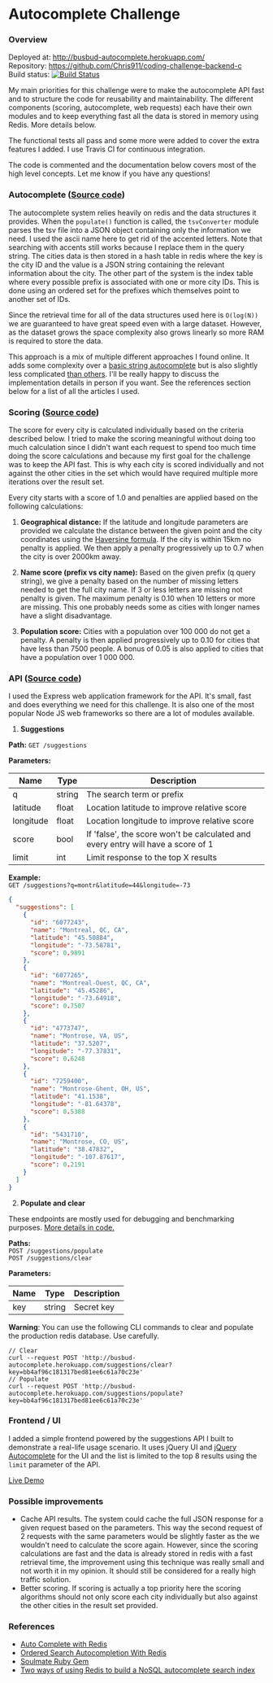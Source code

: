Autocomplete Challenge
======================
### Overview
Deployed at: http://busbud-autocomplete.herokuapp.com/<br>
Repository: https://github.com/Chris911/coding-challenge-backend-c<br>
Build status: [![Build Status](https://travis-ci.org/Chris911/coding-challenge-backend-c.svg?branch=master)](https://travis-ci.org/Chris911/coding-challenge-backend-c)

My main priorities for this challenge were to make the autocomplete API fast and to structure the code for reusability and maintainability. The different components (scoring, autocomplete, web requests) each have their own modules and to keep everything fast all the data is stored in memory using Redis. More details below.

The functional tests all pass and some more were added to cover the extra features I added. I use Travis CI for continuous integration.

The code is commented and the documentation below covers most of the high level concepts. Let me know if you have any questions!

### Autocomplete ([Source code](https://github.com/Chris911/coding-challenge-backend-c/blob/master/autocomplete.js))

The autocomplete system relies heavily on redis and the data structures it provides. When the `populate()` function is called, the `tsvConverter` module parses the tsv file into a JSON object containing only the information we need. I used the ascii name here to get rid of the accented letters. Note that searching with accents still works because I replace them in the query string. The cities data is then stored in a hash table in redis where the key is the city ID and the value is a JSON string containing the relevant information about the city. The other part of the system is the index table where every possible prefix is associated with one or more city IDs. This is done using an ordered set for the prefixes which themselves point to another set of IDs.

Since the retrieval time for all of the data structures used here is `O(log(N))` we are guaranteed to have great speed even with a large dataset. However, as the dataset grows the space complexity also grows linearly so more RAM is required to store the data.

This approach is a mix of multiple different approaches I found online. It adds some complexity over a [basic string autocomplete](http://oldblog.antirez.com/post/autocomplete-with-redis.html) but is also slightly less complicated [than others](http://thorstenball.com/blog/2012/06/08/search-autocompletion-with-redis/). I'll be really happy to discuss the implementation details in person if you want. See the references section below for a list of all the articles I used.

### Scoring ([Source code](https://github.com/Chris911/coding-challenge-backend-c/blob/master/scorer.js))

The score for every city is calculated individually based on the criteria described below. I tried to make the scoring meaningful without doing too much calculation since I didn't want each request to spend too much time doing the score calculations and because my first goal for the challenge was to keep the API fast. This is why each city is scored individually and not against the other cities in the set which would have required multiple more iterations over the result set.

Every city starts with a score of 1.0 and penalties are applied based on the following calculations:

1. **Geographical distance:**
If the latitude and longitude parameters are provided we calculate the distance between the given point and the city coordinates using the [Haversine formula](http://en.wikipedia.org/wiki/Haversine_formula). If the city is within 15km no penalty is applied. We then apply a penalty progressively up to 0.7 when the city is over 2000km away.  

2. **Name score (prefix vs city name):**
Based on the given prefix (q query string), we give a penalty based on the number of missing letters needed to get the full city name. If 3 or less letters are missing not penalty is given. The maximum penalty is 0.10 when 10 letters or more are missing. This one probably needs some as cities with longer names have a slight disadvantage.

3. **Population score:**
Cities with a population over 100 000 do not get a penalty. A penalty is then applied progressively up to 0.10 for cities that have less than 7500 people. A bonus of 0.05 is also applied to cities that have a population over 1 000 000.

### API ([Source code](https://github.com/Chris911/coding-challenge-backend-c/blob/master/app.js))

I used the Express web application framework for the API. It's small, fast and does everything we need for this challenge. It is also one of the most popular Node JS web frameworks so there are a lot of modules available.

1. **Suggestions**

**Path:** `GET /suggestions`<br>

**Parameters:**

| Name      | Type   | Description                                                                      |
|-----------|--------|----------------------------------------------------------------------------------|
| q         | string | The search term or prefix                                                        |
| latitude  | float  | Location latitude to improve relative score                                      |
| longitude | float  | Location longitude to improve relative score                                     |
| score     | bool   | If 'false', the score won't be calculated and every entry will have a score of 1 |
| limit     | int    | Limit response to the top X results                                              |

**Example:**<br>
`GET /suggestions?q=montr&latitude=44&longitude=-73`
```JSON
{
  "suggestions": [
    {
      "id": "6077243",
      "name": "Montreal, QC, CA",
      "latitude": "45.50884",
      "longitude": "-73.58781",
      "score": 0.9891
    },
    {
      "id": "6077265",
      "name": "Montreal-Ouest, QC, CA",
      "latitude": "45.45286",
      "longitude": "-73.64918",
      "score": 0.7507
    },
    {
      "id": "4773747",
      "name": "Montrose, VA, US",
      "latitude": "37.5207",
      "longitude": "-77.37831",
      "score": 0.6248
    },
    {
      "id": "7259400",
      "name": "Montrose-Ghent, OH, US",
      "latitude": "41.1538",
      "longitude": "-81.64378",
      "score": 0.5388
    },
    {
      "id": "5431710",
      "name": "Montrose, CO, US",
      "latitude": "38.47832",
      "longitude": "-107.87617",
      "score": 0.2191
    }
  ]
}
```
2. **Populate and clear**

These endpoints are mostly used for debugging and benchmarking purposes. [More details in code.](https://github.com/Chris911/coding-challenge-backend-c/blob/master/app.js#L100-L103)

**Paths:**<br>
`POST /suggestions/populate`<br>
`POST /suggestions/clear`

**Parameters:**

| Name      | Type   | Description      |
|-----------|--------|------------------|
| key       | string | Secret key       |

**Warning**: You can use the following CLI commands to clear and populate the production redis database. Use carefully.

```
// Clear
curl --request POST 'http://busbud-autocomplete.herokuapp.com/suggestions/clear?key=bb4af96c181317bed81ee6c61a70c23e'
// Populate
curl --request POST 'http://busbud-autocomplete.herokuapp.com/suggestions/populate?key=bb4af96c181317bed81ee6c61a70c23e'
```

### Frontend / UI
I added a simple frontend powered by the suggestions API I built to demonstrate a real-life usage scenario. It uses jQuery UI and [jQuery Autocomplete](http://jqueryui.com/autocomplete/) for the UI and the list is limited to the top 8 results using the `limit` parameter of the API.

[Live Demo](http://busbud-autocomplete.herokuapp.com/)

### Possible improvements
  - Cache API results. The system could cache the full JSON response for a given request based on the parameters. This way the second request of 2 requests with the same parameters would be slightly faster as the we wouldn't need to calculate the score again. However, since the scoring calculations are fast and the data is already stored in redis with a fast retrieval time, the improvement using this technique was really small and not worth it in my opinion. It should still be considered for a really high traffic solution.  
  - Better scoring. If scoring is actually a top priority here the scoring algorithms should not only score each city individually but also against the other cities in the result set provided.

### References
  - [Auto Complete with Redis](http://oldblog.antirez.com/post/autocomplete-with-redis.html)
  - [Ordered Search Autocompletion With Redis](http://thorstenball.com/blog/2012/06/08/search-autocompletion-with-redis/)
  - [Soulmate Ruby Gem](https://github.com/seatgeek/soulmate/)
  - [Two ways of using Redis to build a NoSQL autocomplete search index](http://patshaughnessy.net/2011/11/29/two-ways-of-using-redis-to-build-a-nosql-autocomplete-search-index)
